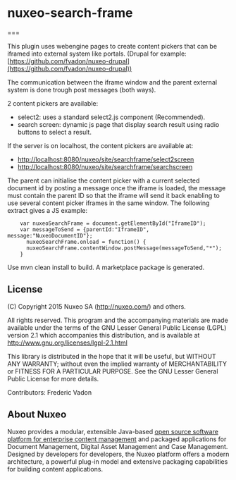 # nuxeo-search-frame
===


This plugin uses webengine pages to create content pickers that can be iframed into external system like portals. (Drupal for example:
[https://github.com/fvadon/nuxeo-drupal](https://github.com/fvadon/nuxeo-drupal))

The communication between the iframe window and the parent external system is done trough post messages (both ways).

2 content pickers are available:

- select2: uses a standard select2.js component (Recommended).
- search screen: dynamic js page that display search result using radio buttons to select a result.

If the server is on localhost, the content pickers are available at:

- [http://localhost:8080/nuxeo/site/searchframe/select2screen](http://localhost:8080/nuxeo/site/searchframe/select2screen)
- [http://localhost:8080/nuxeo/site/searchframe/searchscreen](http://localhost:8080/nuxeo/site/searchframe/searchscreen)

The parent can initialise the content picker with a current selected document id by posting a message once the iframe is loaded, the message must contain the parent ID so that the iframe will send it back enabling to use several content picker iframes in the same window. The following extract gives a JS example:

		var nuxeoSearchFrame = document.getElementById("IframeID");
		var messageToSend = {parentId:"IframeID", message:"NuxeoDocumentID"};
		  nuxeoSearchFrame.onload = function() {
		  nuxeoSearchFrame.contentWindow.postMessage(messageToSend,"*");
		}


Use mvn clean install to build. A marketplace package is generated.



## License
(C) Copyright 2015 Nuxeo SA (http://nuxeo.com/) and others.

All rights reserved. This program and the accompanying materials
are made available under the terms of the GNU Lesser General Public License
(LGPL) version 2.1 which accompanies this distribution, and is available at
http://www.gnu.org/licenses/lgpl-2.1.html

This library is distributed in the hope that it will be useful,
but WITHOUT ANY WARRANTY; without even the implied warranty of
MERCHANTABILITY or FITNESS FOR A PARTICULAR PURPOSE. See the GNU
Lesser General Public License for more details.

Contributors:
Frederic Vadon 

## About Nuxeo

Nuxeo provides a modular, extensible Java-based [open source software platform for enterprise content management](http://www.nuxeo.com) and packaged applications for Document Management, Digital Asset Management and Case Management. Designed by developers for developers, the Nuxeo platform offers a modern architecture, a powerful plug-in model and extensive packaging capabilities for building content applications.
